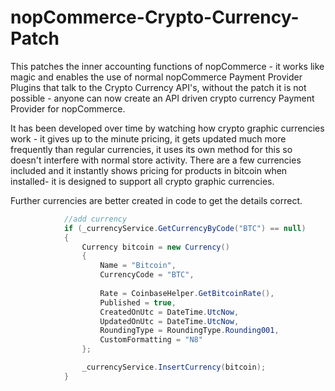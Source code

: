 # nopCommerce-Crypto-Currency-Patch
This patches the inner accounting functions of nopCommerce - it works like magic and enables the use of normal nopCommerce Payment Provider Plugins that talk to the Crypto Currency API's, without the patch it is not possible - anyone can now create an API driven crypto currency Payment Provider for nopCommerce.

It has been developed over time by watching how crypto graphic currencies work - it gives up to the minute pricing, it gets updated much more frequently than regular currencies, it uses its own method for this so doesn't interfere with normal store activity. There are a few currencies included and it instantly shows pricing for products in bitcoin when installed- it is designed to support all crypto graphic currencies.

Further currencies are better created in code to get the details correct.


```csharp
            //add currency
            if (_currencyService.GetCurrencyByCode("BTC") == null)
            {
                Currency bitcoin = new Currency()
                {
                    Name = "Bitcoin",
                    CurrencyCode = "BTC",
                    
                    Rate = CoinbaseHelper.GetBitcoinRate(),
                    Published = true,
                    CreatedOnUtc = DateTime.UtcNow,
                    UpdatedOnUtc = DateTime.UtcNow,
                    RoundingType = RoundingType.Rounding001,
                    CustomFormatting = "N8"
                };

                _currencyService.InsertCurrency(bitcoin);
            }
```
